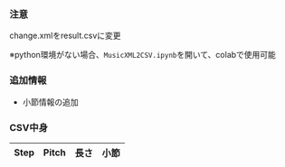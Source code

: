### 注意
change.xmlをresult.csvに変更

※python環境がない場合、`MusicXML2CSV.ipynb`を開いて、colabで使用可能


### 追加情報
- 小節情報の追加

### CSV中身

|Step|Pitch|長さ|小節|
|----|----|----|----|
